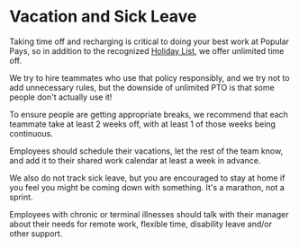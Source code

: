 # Vacation and Sick Leave

Taking time off and recharging is critical to doing your best work at Popular Pays, so in addition to the recognized [Holiday List](https://github.com/PopularPays/handbook/blob/master/Benefits%20and%20Perks/Holiday%20List.md), we offer unlimited time off. 

We try to hire teammates who use that policy responsibly, and we try not to add unnecessary rules, but the downside of unlimited PTO is that some people don't actually use it!

To ensure people are getting appropriate breaks, we recommend that each teammate take at least 2 weeks off, with at least 1 of those weeks being continuous.

Employees should schedule their vacations, let the rest of the team know, and add it to their shared work calendar at least a week in advance.

We also do not track sick leave, but you are encouraged to stay at home if you feel you might be coming down with something. It's a marathon, not a sprint.

Employees with chronic or terminal illnesses should talk with their manager about their needs for remote work, flexible time, disability leave and/or other support.
